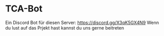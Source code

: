 # TCA-Bot

Ein Discord Bot für diesen Server:
https://discord.gg/X3qK5GX4N9
Wenn du lust auf das Prjekt hast kannst du uns gerne beitreten
